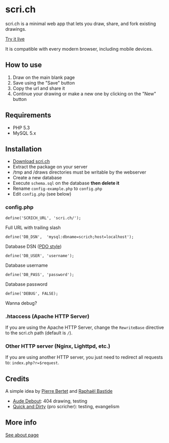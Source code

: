 # scri.ch

scri.ch is a minimal web app that lets you draw, share, and fork existing drawings.

[Try it live](http://scri.ch/ "Try scri.ch")

It is compatible with every modern browser, including mobile devices.

## How to use

1. Draw on the main blank page
2. Save using the "Save" button
3. Copy the url and share it
4. Continue your drawing or make a new one by clicking on the "New" button

## Requirements
 * PHP 5.3
 * MySQL 5.x

## Installation

 * [Download scri.ch](https://github.com/bpierre/scri.ch/zipball/master)
 * Extract the package on your server
 * /tmp and /draws directories must be writable by the webserver
 * Create a new database
 * Execute `schema.sql` on the database **then delete it**
 * Rename `config-example.php` to `config.php`
 * Edit `config.php` (see below)

### config.php

    define('SCRICH_URL', 'scri.ch/');

Full URL with trailing slash

    define('DB_DSN',  'mysql:dbname=scrich;host=localhost');

Database DSN ([PDO style](http://php.net/manual/en/ref.pdo-mysql.connection.php))

    define('DB_USER', 'username');

Database username

    define('DB_PASS', 'password');

Database password

    define('DEBUG', FALSE);

Wanna debug?

### .htaccess (Apache HTTP Server)

If you are using the Apache HTTP Server, change the `RewriteBase` directive to the scri.ch path (default is `/`).

### Other HTTP server (Nginx, Lighttpd, etc.)

If you are using another HTTP server, you just need to redirect all requests to: `index.php?r=$request`.

## Credits

A simple idea by [Pierre Bertet](http://pierrebertet.net/) and [Raphaël Bastide](http://raphaelbastide.com)

 * [Aude Debout](http://aude-debout.fr/): 404 drawing, testing
 * [Quick and Dirty](https://twitter.com/qndirty) (pro scricher): testing, evangelism

## More info

[See about page](http://about.scri.ch/)